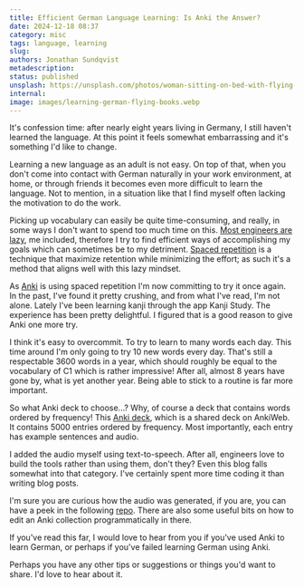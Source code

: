 ```yaml
---
title: Efficient German Language Learning: Is Anki the Answer?
date: 2024-12-18 08:37
category: misc
tags: language, learning
slug:
authors: Jonathan Sundqvist
metadescription:
status: published
unsplash: https://unsplash.com/photos/woman-sitting-on-bed-with-flying-books-yHG6llFLjS0
internal:
image: images/learning-german-flying-books.webp
---
```

It's confession time: after nearly eight years living in Germany, I still haven't learned the language. At this point it feels somewhat embarrassing and it's something I'd like to change.

Learning a new language as an adult is not easy. On top of that, when you don't come into contact with German naturally in your work environment, at home, or through friends it becomes even more difficult to learn the language. Not to mention, in a situation like that I find myself often lacking the motivation to do the work.

Picking up vocabulary can easily be quite time-consuming, and really, in some ways I don't want to spend too much time on this. [Most engineers are lazy](https://www.eetimes.com/most-engineers-are-lazyand-thats-often-a-good-thing/), me included, therefore I try to find efficient ways of accomplishing my goals which can sometimes be to my detriment. [Spaced repetition](https://en.wikipedia.org/wiki/Spaced_repetition) is a technique that maximize retention while minimizing the effort; as such it's a method that aligns well with this lazy mindset.

As [Anki](https://ankiweb.net/) is using spaced repetition I'm now committing to try it once again. In the past, I've found it pretty crushing, and from what I've read, I'm not alone. Lately I've been learning kanji through the app Kanji Study. The experience has been pretty delightful. I figured that is a good reason to give Anki one more try.

I think it's easy to overcommit. To try to learn to many words each day. This time around I'm only going to try 10 new words every day. That's still a respectable 3600 words in a year, which should roughly be equal to the vocabulary of C1 which is rather impressive! After all, almost 8 years have gone by, what is yet another year. Being able to stick to a routine is far more important.

So what Anki deck to choose...? Why, of course a deck that contains words ordered by frequency! This [Anki deck](https://drive.proton.me/urls/E33PMGWMMG#v3V4Rfg9qX3o), which is a shared deck on AnkiWeb. It contains 5000 entries ordered by frequency. Most importantly, each entry has example sentences and audio.

I added the audio myself using text-to-speech. After all, engineers love to build the tools rather than using them, don't they? Even this blog falls somewhat into that category. I've certainly spent more time coding it than writing blog posts.

I'm sure you are curious how the audio was generated, if you are, you can have a peek in the following [repo](https://github.com/jonathan-s/anki-audio). There are also some useful bits on how to edit an Anki collection programmatically in there.

If you've read this far, I would love to hear from you if you've used Anki to learn German, or perhaps if you've failed learning German using Anki.

Perhaps you have any other tips or suggestions or things you'd want to share. I'd love to hear about it.
